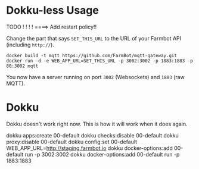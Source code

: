 # Dokku-less Usage



TODO ! ! ! ! ====> Add restart policy!!


Change the part that says `SET_THIS_URL` to the URL of your Farmbot API (including `http://`).

```
docker build -t mqtt https://github.com/FarmBot/mqtt-gateway.git
docker run -d -e WEB_APP_URL=SET_THIS_URL -p 3002:3002 -p 1883:1883 -p 80:3002 mqtt
```

You now have a server running on port `3002` (Websockets) and `1883` (raw MQTT).

# Dokku 

Dokku doesn't work right now. This is how it will work when it does again.

dokku apps:create 00-default
dokku checks:disable 00-default
dokku proxy:disable 00-default
dokku config:set 00-default WEB_APP_URL=http://staging.farmbot.io
dokku docker-options:add 00-default run -p 3002:3002
dokku docker-options:add 00-default run -p 1883:1883
